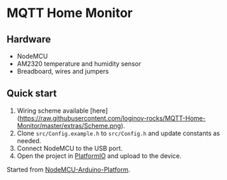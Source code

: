# MQTT Home Monitor

## Hardware

- NodeMCU
- AM2320 temperature and humidity sensor
- Breadboard, wires and jumpers

## Quick start

1. Wiring scheme available [here]
(https://raw.githubusercontent.com/loginov-rocks/MQTT-Home-Monitor/master/extras/Scheme.png).
2. Clone `src/Config.example.h` to `src/Config.h` and update constants as needed.
3. Connect NodeMCU to the USB port.
4. Open the project in [PlatformIO](https://platformio.org) and upload to the device.

Started from [NodeMCU-Arduino-Platform](https://github.com/loginov-rocks/NodeMCU-Arduino-PlatformIO).
